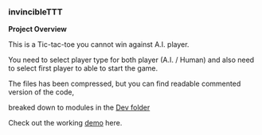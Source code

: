 ### invincibleTTT

**Project Overview**

This is a Tic-tac-toe you cannot win against A.I. player.

You need to select player type for both player (A.I. / Human) and also need to select first player to able to start the game.

The files has been compressed, but you can find readable commented version of the code, 

breaked down to modules in the [Dev folder](https://github.com/DevRob/invincibleTTT/tree/master/Dev)

Check out the working [demo](http://devrob.github.io/invincibleTTT/) here. 

